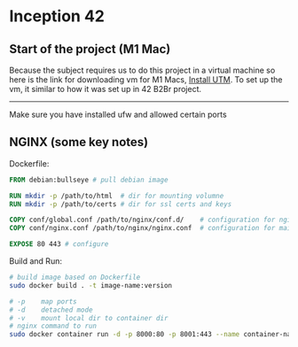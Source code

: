 # **Inception 42**

## **Start of the project** (M1 Mac)
Because the subject requires us to do this project in a virtual machine so here is the link for downloading vm for M1 Macs, [Install UTM](https://mac.getutm.app/). To set up the vm, it similar to how it was set up in 42 B2Br project.

---
Make sure you have installed ufw and allowed certain ports
## **NGINX** (some key notes)
Dockerfile:
```Dockerfile
FROM debian:bullseye # pull debian image

RUN mkdir -p /path/to/html	# dir for mounting volumne
RUN mkdir -p /path/to/certs # dir for ssl certs and keys

COPY conf/global.conf /path/to/nginx/conf.d/	# configuration for nginx server block
COPY conf/nginx.conf /path/to/nginx/nginx.conf	# configuration for main, events, http blocks

EXPOSE 80 443 # configure
```
Build and Run:
```bash
# build image based on Dockerfile
sudo docker build . -t image-name:version

# -p 	map ports
# -d 	detached mode
# -v 	mount local dir to container dir
# nginx	command to run
sudo docker container run -d -p 8000:80 -p 8001:443 --name container-name -v local/dir:container/dir image-name:version nginx
```

